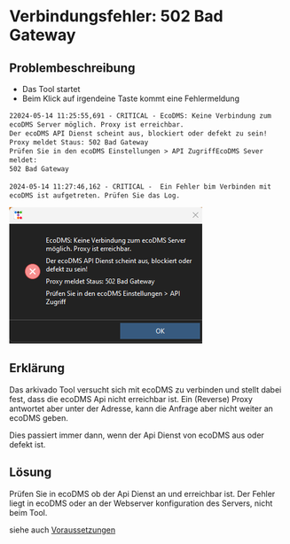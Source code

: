 # Verbindungsfehler: 502 Bad Gateway


## Problembeschreibung

- Das Tool startet 
- Beim Klick auf irgendeine Taste kommt eine Fehlermeldung

``` title="Verbindungsfehler im Log"
22024-05-14 11:25:55,691 - CRITICAL - EcoDMS: Keine Verbindung zum ecoDMS Server möglich. Proxy ist erreichbar.
Der ecoDMS API Dienst scheint aus, blockiert oder defekt zu sein!
Proxy meldet Staus: 502 Bad Gateway
Prüfen Sie in den ecoDMS Einstellungen > API ZugriffEcoDMS Sever meldet:
502 Bad Gateway

2024-05-14 11:27:46,162 - CRITICAL -  Ein Fehler bim Verbinden mit ecoDMS ist aufgetreten. Prüfen Sie das Log.
``` 
![Fehlermeldung](img/Verbindungsfehler3.png)


## Erklärung

Das arkivado Tool versucht sich mit ecoDMS zu verbinden und stellt dabei fest, dass die ecoDMS Api nicht erreichbar ist.
Ein (Reverse) Proxy antwortet aber unter der Adresse, kann die Anfrage aber nicht weiter an ecoDMS geben. 


Dies passiert immer dann, wenn der Api Dienst von ecoDMS aus oder defekt ist. 


## Lösung 

Prüfen Sie in ecoDMS ob der Api Dienst an und erreichbar ist. 
Der Fehler liegt in ecoDMS oder an der Webserver konfiguration des Servers, nicht beim Tool. 

siehe auch [Voraussetzungen](<../../1. Einleitung/001voraussetzungen.md>)
